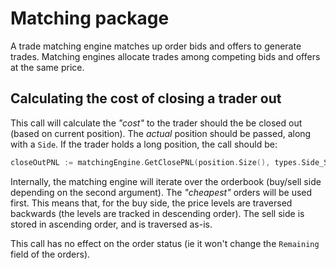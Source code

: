 # Matching package 

A trade matching engine matches up order bids and offers to generate trades. Matching engines allocate trades among competing bids and offers at the same price.

## Calculating the cost of closing a trader out

This call will calculate the _"cost"_ to the trader should the be closed out (based on current position). The _actual_ position should be passed, along with a `Side`. If the trader holds a long position, the call should be:

```go
closeOutPNL := matchingEngine.GetClosePNL(position.Size(), types.Side_Sell)
```

Internally, the matching engine will iterate over the orderbook (buy/sell side depending on the second argument). The _"cheapest"_ orders will be used first. This means that, for the buy side, the price levels are traversed backwards (the levels are tracked in descending order). The sell side is stored in ascending order, and is traversed as-is.

This call has no effect on the order status (ie it won't change the `Remaining` field of the orders).
